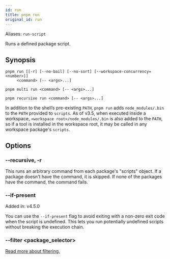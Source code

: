 ```yaml
---
id: run
title: pnpm run
original_id: run
---
```


Aliases: `run-script`

Runs a defined package script.

## Synopsis

```text
pnpm run [[-r] [--no-bail] [--no-sort] [--workspace-concurrency=<number>]]
     <command> [-- <args>...]

pnpm multi run <command> [-- <args>...]

pnpm recursive run <command> [-- <args>...]
```

In addition to the shell’s pre-existing `PATH`, `pnpm run` adds `node_modules/.bin`
to the `PATH` provided to `scripts`. As of v3.5, when executed inside a workspace,
`<workspace root>/node_modules/.bin` is also added to the `PATH`, so if a tool
is installed in the workspace root, it may be called in any workspace package's `scripts`.

## Options

### --recursive, -r

This runs an arbitrary command from each package's "scripts" object.
If a package doesn't have the command, it is skipped.
If none of the packages have the command, the command fails.

### --if-present

Added in: v4.5.0

You can use the `--if-present` flag to avoid exiting with a non-zero exit code
when the script is undefined. This lets you run potentially undefined scripts
without breaking the execution chain.

### --filter \<package_selector>

[Read more about filtering.](../filtering.md)

